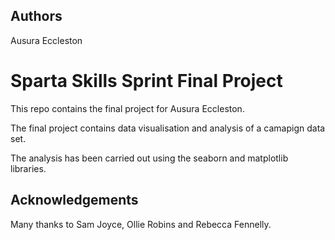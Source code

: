 
## Authors

Ausura Eccleston


# Sparta Skills Sprint Final Project

This repo contains the final project for Ausura Eccleston. 

The final project contains data visualisation and analysis of a camapign data set. 

The analysis has been carried out using the seaborn and matplotlib libraries.


## Acknowledgements

Many thanks to Sam Joyce, Ollie Robins and Rebecca Fennelly.

